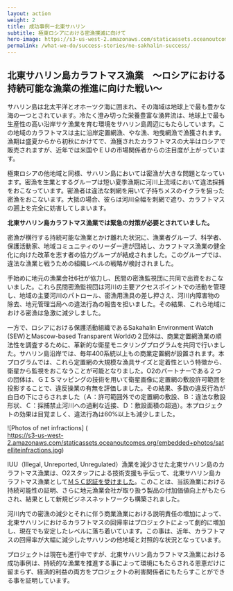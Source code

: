 ```yaml
---
layout: action
weight: 2
title: 成功事例ー北東サハリン
subtitle: 極東ロシアにおける密漁撲滅に向けて
hero-image: https://s3-us-west-2.amazonaws.com/staticassets.oceanoutcomes.org/hero+photos/nesakhalinsuccesshero.jpg
permalink: /what-we-do/success-stories/ne-sakhalin-success/
---
```

<h2>北東サハリン島カラフトマス漁業　～ロシアにおける持続可能な漁業の推進に向けた戦い～</h2>

サハリン島は北太平洋とオホーツク海に囲まれ、その海域は地球上で最も豊かな海の一つとされています。冷たく澄み切った栄養豊富な湧昇流は、地球上で最も生産性の高い沿岸サケ漁業を育む環境をサハリン島周辺にもたらしています。この地域のカラフトマスは主に沿岸定置網漁、やな漁、地曳網漁で漁獲されます。漁期は盛夏からから初秋にかけてで、漁獲されたカラフトマスの大半はロシアで販売されますが、近年では米国やＥＵの市場関係者からの注目度が上がっています。

極東ロシアの他地域と同様、サハリン島においては密漁が大きな問題となっています。密漁を生業とするグループは短い夏季漁期に河川上流域において違法採捕をおこなっています。密漁者は違法な刺網を用いて子持ちメスのイクラを狙った密漁をおこないます。大抵の場合、彼らは河川全幅を刺網で遮り、カラフトマスの遡上を完全に妨害してしまいます。

**北東サハリン島カラフトマス漁業では緊急の対策が必要とされていました。** 

密漁が横行する持続可能な漁業とかけ離れた状況に、漁業者グループ、科学者、保護活動家、地域コミュニティのリーダー達が団結し、カラフトマス漁業の健全化に向けた改革を志す者の協力グループが結成されました。このグループでは、違法な漁業と戦うための組織レベルの戦略が検討されました。
 
手始めに地元の漁業会社6社が協力し、民間の密漁監視団に共同で出資をおこないました。これら民間密漁監視団は河川の主要アクセスポイントでの活動を管理し、地域の主要河川のパトロール、密漁用漁具の差し押さえ、河川内障害物の除去、地元管理当局への違法行為の報告を担いました。その結果、これら地域における密漁は急激に減少しました。

一方で、ロシアにおける保護活動組織であるSakahalin Environment Watch (SEW)とMascow-based Transparent Worldの２団体は、商業定置網漁業の順法性を調査するために、革新的な衛星モニタリングプログラムを共同で行いました。サハリン島沿岸では、毎年400系統以上もの商業定置網が設置されます。本プログラムでは、これら定置網の大規模な漁具サイズと定着性という特徴から、衛星から監視をおこなうことが可能となりました。O2のパートナーである２つの団体は、ＧＩＳマッピングの技術を用いて衛星画像に定置網の敷設許可範囲を投影することで、違反操業の有無を評価しました。その結果、多数の違反行為が白日の下にさらされました（Ａ：許可範囲外での定置網の敷設、Ｂ：違法な敷設形状、Ｃ：採捕禁止河川への過剰な近接、Ｄ：敷設面積の超過）。本プロジェクトの効果は目覚ましく、違法行為は60%以上も減少しました。

![Photos of net infractions] (	
https://s3-us-west-2.amazonaws.com/staticassets.oceanoutcomes.org/embedded+photos/satelliteinfractions.jpg)

IUU（Illegal, Unreported, Unregulated）漁業を減少させた北東サハリン島のカラフトマス漁業は、O2スタッフによる技術支援も手伝って、北東サハリン島カラフトマス漁業として[ＭＳＣ認証を受けました](http://www.msc.org/track-a-fishery/fisheries-in-the-program/certified/pacific/sakhalin_island_northheast_trap_net_pink_salmon/sakhalin_island_northheast_trap_net_pink_salmon)。このことは、当該漁業における持続可能性の証明、さらに地元漁業会社が取り扱う製品の付加価値向上がもたらされ、結果として新規ビジネスネットワークも構築されました。


河川内での密漁の減少とそれに伴う商業漁業における説明責任の増加によって、北東サハリンにおけるカラフトマスの回帰率はプロジェクトによって劇的に増加し、現在でも安定したレベルに落ち着いています。この事は、近年、カラフトマスの回帰率が大幅に減少したサハリンの他地域と対照的な状況となっています。

プロジェクトは現在も進行中ですが、北東サハリン島カラフトマス漁業における成功事例は、持続的な漁業を推進する事によって環境にもたらされる恩恵だけに留まらず、経済的利益の両方をプロジェクトの利害関係者にもたらすことができる事を証明しています。
